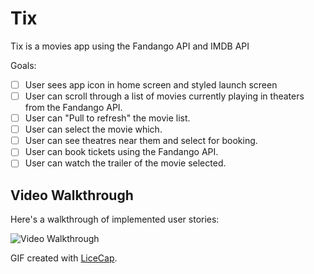 # Tix
Tix is a movies app using the Fandango API and IMDB API

Goals:
- [ ] User sees app icon in home screen and styled launch screen
- [ ] User can scroll through a list of movies currently playing in theaters from the Fandango API.
- [ ] User can "Pull to refresh" the movie list.
- [ ] User can select the movie which.
- [ ] User can see theatres near them and select for booking.
- [ ] User can book tickets using the Fandango API.
- [ ] User can watch the trailer of the movie selected.

## Video Walkthrough

Here's a walkthrough of implemented user stories:

<img src='https://i.imgur.com/Ihw6rXz.gif' title='Video Walkthrough' width='' alt='Video Walkthrough' />

GIF created with [LiceCap](http://www.cockos.com/licecap/).

